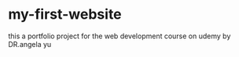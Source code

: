 # my-first-website
this a portfolio project for the web development course on udemy by DR.angela yu

